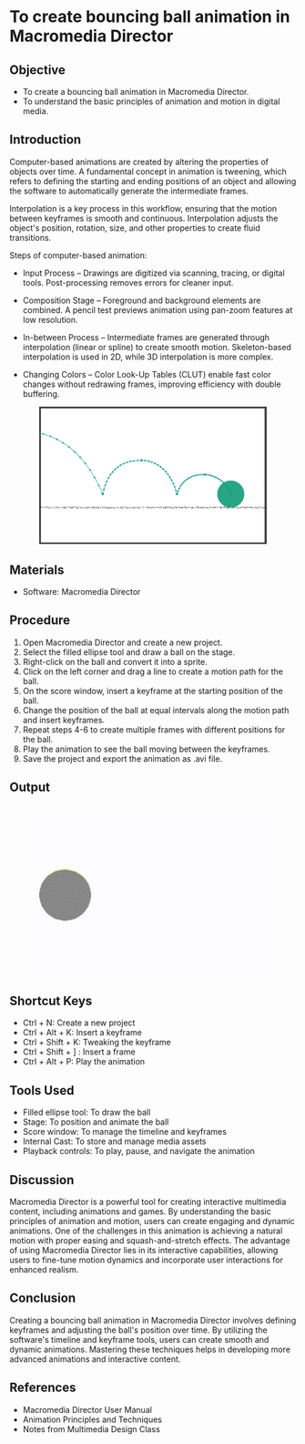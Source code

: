# To create bouncing ball animation in Macromedia Director

## Objective
- To create a bouncing ball animation in Macromedia Director.
- To understand the basic principles of animation and motion in digital media.

## Introduction
Computer-based animations are created by altering the properties of objects over time. A fundamental concept in animation is tweening, which refers to defining the starting and ending positions of an object and allowing the software to automatically generate the intermediate frames.

Interpolation is a key process in this workflow, ensuring that the motion between keyframes is smooth and continuous. Interpolation adjusts the object's position, rotation, size, and other properties to create fluid transitions.

Steps of computer-based animation:
- Input Process – Drawings are digitized via scanning, tracing, or digital tools. Post-processing removes errors for cleaner input.

- Composition Stage – Foreground and background elements are combined. A pencil test previews animation using pan-zoom features at low resolution.

- In-between Process – Intermediate frames are generated through interpolation (linear or spline) to create smooth motion. Skeleton-based interpolation is used in 2D, while 3D interpolation is more complex.

- Changing Colors – Color Look-Up Tables (CLUT) enable fast color changes without redrawing frames, improving efficiency with double buffering.

<div align="center">
  <img src="image.png" alt="Image" width="400" >
</div>


## Materials
- Software: Macromedia Director

## Procedure
1. Open Macromedia Director and create a new project.
2. Select the filled ellipse tool and draw a ball on the stage.
3. Right-click on the ball and convert it into a sprite.
4. Click on the left corner and drag a line to create a motion path for the ball.
5. On the score window, insert a keyframe at the starting position of the ball.
6. Change the position of the ball at equal intervals along the motion path and insert keyframes.
7. Repeat steps 4-6 to create multiple frames with different positions for the ball.
8. Play the animation to see the ball moving between the keyframes.
9. Save the project and export the animation as .avi file.


## Output
<div align="center">
  <img src="BouncingBall.gif" alt="Bouncing Ball" width="400" >
</div>

## Shortcut Keys
- Ctrl + N: Create a new project
- Ctrl + Alt + K: Insert a keyframe
- Ctrl + Shift + K: Tweaking the keyframe
- Ctrl + Shift + ] : Insert a frame
- Ctrl + Alt + P: Play the animation

## Tools Used
- Filled ellipse tool: To draw the ball
- Stage: To position and animate the ball
- Score window: To manage the timeline and keyframes
- Internal Cast: To store and manage media assets
- Playback controls: To play, pause, and navigate the animation

## Discussion
Macromedia Director is a powerful tool for creating interactive multimedia content, including animations and games. By understanding the basic principles of animation and motion, users can create engaging and dynamic animations. One of the challenges in this animation is achieving a natural motion with proper easing and squash-and-stretch effects. The advantage of using Macromedia Director lies in its interactive capabilities, allowing users to fine-tune motion dynamics and incorporate user interactions for enhanced realism.

## Conclusion
Creating a bouncing ball animation in Macromedia Director involves defining keyframes and adjusting the ball's position over time. By utilizing the software's timeline and keyframe tools, users can create smooth and dynamic animations. Mastering these techniques helps in developing more advanced animations and interactive content.

## References
- Macromedia Director User Manual
- Animation Principles and Techniques
- Notes from Multimedia Design Class



